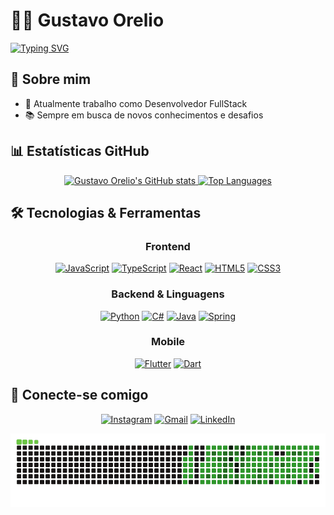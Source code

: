 # 👨‍💻 Gustavo Orelio

[![Typing SVG](https://readme-typing-svg.herokuapp.com?font=Fira+Code&pause=1000&color=00B8D4&width=435&lines=Engenheiro+de+Software;Desenvolvedor+Full+Stack;Sempre+aprendendo+novas+tecnologias)](https://git.io/typing-svg)

## 🚀 Sobre mim

- 🌱 Atualmente trabalho como Desenvolvedor FullStack
- 📚 Sempre em busca de novos conhecimentos e desafios

## 📊 Estatísticas GitHub

<div align="center">
  <a href="https://github.com/GustavoOrelio">
    <img height="180em" src="https://github-readme-stats-git-masterrstaa-rickstaa.vercel.app/api?username=GustavoOrelio&show_icons=true&theme=tokyonight&include_all_commits=true&count_private=true" alt="Gustavo Orelio's GitHub stats"/>
    <img height="180em" src="https://github-readme-stats-git-masterrstaa-rickstaa.vercel.app/api/top-langs/?username=GustavoOrelio&layout=compact&langs_count=8&theme=tokyonight" alt="Top Languages"/>
  </a>
</div>

## 🛠️ Tecnologias & Ferramentas

<div align="center">

### Frontend

[![JavaScript](https://img.shields.io/badge/JavaScript-%23999?style=for-the-badge&logo=javascript&logoColor=black)](https://developer.mozilla.org/en-US/docs/Web/JavaScript)
[![TypeScript](https://img.shields.io/badge/TypeScript-%23999?style=for-the-badge&logo=typescript&logoColor=white)](https://www.typescriptlang.org/)
[![React](https://img.shields.io/badge/React-%23999?style=for-the-badge&logo=react&logoColor=61DAFB)](https://reactjs.org/)
[![HTML5](https://img.shields.io/badge/HTML5-%23999?style=for-the-badge&logo=html5&logoColor=white)](https://developer.mozilla.org/en-US/docs/Web/HTML)
[![CSS3](https://img.shields.io/badge/CSS3-%23999?style=for-the-badge&logo=css3&logoColor=white)](https://developer.mozilla.org/en-US/docs/Web/CSS)

### Backend & Linguagens

[![Python](https://img.shields.io/badge/Python-%23999?style=for-the-badge&logo=python&logoColor=white)](https://www.python.org/)
[![C#](https://img.shields.io/badge/C%23-%23999?style=for-the-badge&logo=c-sharp&logoColor=white)](https://docs.microsoft.com/en-us/dotnet/csharp/)
[![Java](https://img.shields.io/badge/Java-%23999?style=for-the-badge&logo=openjdk&logoColor=white)](https://www.java.com/)
[![Spring](https://img.shields.io/badge/Spring-%23999?style=for-the-badge&logo=spring&logoColor=white)](https://spring.io/)

### Mobile

[![Flutter](https://img.shields.io/badge/Flutter-%23999?style=for-the-badge&logo=flutter&logoColor=white)](https://flutter.dev/)
[![Dart](https://img.shields.io/badge/Dart-%23999?style=for-the-badge&logo=dart&logoColor=white)](https://dart.dev/)

</div>

## 🤝 Conecte-se comigo

<div align="center">
  
[![Instagram](https://img.shields.io/badge/-Instagram-%23E4405F?style=for-the-badge&logo=instagram&logoColor=white)](https://www.instagram.com/gustavoorelio/)
[![Gmail](https://img.shields.io/badge/-Gmail-%23333?style=for-the-badge&logo=gmail&logoColor=white)](mailto:oreliogustavo@gmail.com)
[![LinkedIn](https://img.shields.io/badge/-LinkedIn-%230077B5?style=for-the-badge&logo=linkedin&logoColor=white)](https://www.linkedin.com/in/gustavo-or%C3%A9lio-211285182/)

![Contribuições](https://github.com/GustavoOrelio/GustavoOrelio/blob/output/github-contribution-grid-snake.gif?raw=true)

</div>
